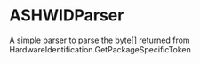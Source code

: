 ASHWIDParser
============

A simple parser to parse the byte[] returned from  HardwareIdentification.GetPackageSpecificToken
